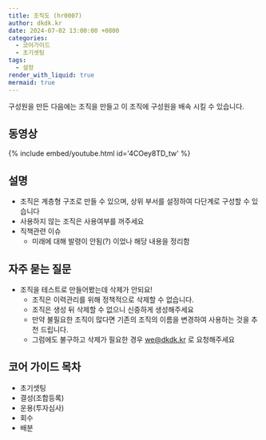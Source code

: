 ```yaml
---
title: 조직도 (hr0007)
author: dkdk.kr
date: 2024-07-02 13:00:00 +0800
categories:
  - 코어가이드
  - 초기셋팅
tags:
  - 설정
render_with_liquid: true
mermaid: true
---
```

구성원을 만든 다음에는 조직을 만들고 이 조직에 구성원을 배속 시킬 수 있습니다. 

## 동영상

{% include embed/youtube.html id='4COey8TD_tw' %}

## 설명

- 조직은 계층형 구조로 만들 수 있으며, 상위 부서를 설정하여 다단계로 구성할 수 있습니다
- 사용하지 않는 조직은 사용여부를 꺼주세요
- 직책관련 이슈
	- 미래에 대해 발령이 안됨(?) 이었나 해당 내용을 정리함
	
## 자주 묻는 질문

- 조직을 테스트로 만들어봤는데 삭제가 안되요!
	- 조직은 이력관리를 위해 정책적으로 삭제할 수 없습니다.
	- 조직은 생성 뒤 삭제할 수 없으니 신중하게 생성해주세요
	- 만약 불필요한 조직이 많다면 기존의 조직의 이름을 변경하여 사용하는 것을 추천 드립니다.
	- 그럼에도 불구하고 삭제가 필요한 경우 we@dkdk.kr 로 요청해주세요

## 코어 가이드 목차

- 초기셋팅
- 결성(조합등록)
- 운용(투자심사)
- 회수
- 배분
